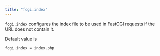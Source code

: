 ```yaml
---
title: "fcgi.index"
---
```


`fcgi.index` configures the index file to be used in FastCGI requests if the URL does not contain
it.

Default value is

```
fcgi.index = index.php
```
